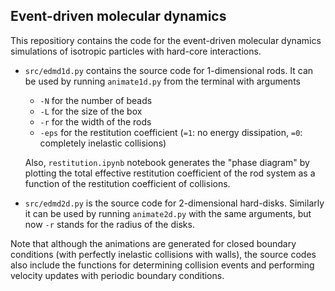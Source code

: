 ## Event-driven molecular dynamics
This repositiory contains the code for the event-driven molecular dynamics simulations of isotropic particles with hard-core interactions.

* `src/edmd1d.py` contains the source code for 1-dimensional rods. It can be used by running `animate1d.py` from the terminal with arguments 

  * `-N` for the number of beads
  * `-L` for the size of the box
  * `-r` for the width of the rods
  * `-eps` for the restitution coefficient (`=1`: no energy dissipation, `=0`: completely inelastic collisions)

  Also, `restitution.ipynb` notebook generates the "phase diagram" by plotting the total effective restitution coefficient of the rod system as a function of the restitution coefficient of collisions.

* `src/edmd2d.py` is the source code for 2-dimensional hard-disks. Similarly it can be used by running `animate2d.py` with the same arguments, but now `-r` stands for the radius of the disks. 

Note that although the animations are generated for closed boundary conditions (with perfectly inelastic collisions with walls), the source codes also include the functions for determining collision events and performing velocity updates with periodic boundary conditions.